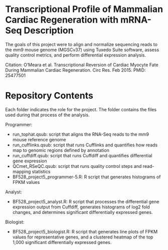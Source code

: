 # Transcriptional Profile of Mammalian Cardiac Regeneration with mRNA-Seq Description

The goals of this project were to align and normalize sequencing reads to the mm9 mouse genome (MGSCv37) using Tuxedo Suite software, assess quality control metrics, and perform differential expression analysis. 

Citation: O’Meara et al. Transcriptional Reversion of Cardiac Myocyte Fate During Mammalian Cardiac Regeneration. Circ Res. Feb 2015. PMID: 25477501

# Repository Contents
Each folder indicates the role for the project. The folder contains the files used during that process of the analysis. 

Programmer:
   - run_tophat.qsub: script that aligns the RNA-Seq reads to the mm9 mouse reference genome
   - run_cufflinks.qsub: script that runs Cufflinks and quantifies how reads map to genomic regions defined by annotation
   - run_cuffdiff.qsub: script that runs Cuffdiff and quantifies differential gene expression
   - QCmet_RSeQC.qsub: script that runs quality control steps and read-mapping statistics
   - BF528_project5_programmer-5.R: R script that generates histograms of FPKM values

Analyst:
   - BF528_project5_analyst.R: R script that processes the differential gene expression output from Cuffdiff, generates histograms of log2 fold changes, and determines significant differentially expressed genes.

Biologist:
   - BF528_project5_biologist.R: R script that generates line plots of FPKM values for representative genes, and a clustered heatmap of the top 1,000 significant differentially expressed genes.
